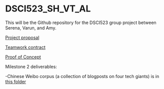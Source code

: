 # DSCI523_SH_VT_AL

 This will be the Github repository for the DSCI523 group project between Serena, Varun, and Amy.
 
 [Project proposal]()
 
 [Teamwork contract]()
 
 [Proof of Concept]()
 
Milestone 2 deliverables:

-Chinese Weibo corpus (a collection of blogposts on four tech giants) is in [this folder](https://github.ubc.ca/shuning3/COLX523_SH_VT_AL/tree/amylam/data/ChineseWeiboCorpus)
